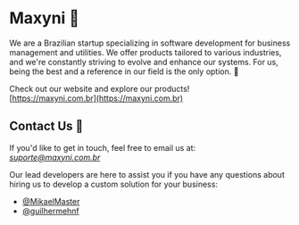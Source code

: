 # Maxyni 🚀

We are a Brazilian startup specializing in software development for business management and utilities. We offer products tailored to various industries, and we're constantly striving to evolve and enhance our systems. For us, being the best and a reference in our field is the only option. 🌟

Check out our website and explore our products!  
[https://maxyni.com.br](https://maxyni.com.br)

## Contact Us 📩

If you'd like to get in touch, feel free to email us at:  
*suporte@maxyni.com.br*

Our lead developers are here to assist you if you have any questions about hiring us to develop a custom solution for your business:  
- [@MikaelMaster](https://github.com/MikaelMaster)  
- [@guilhermehnf](https://github.com/guilhermehnf)
